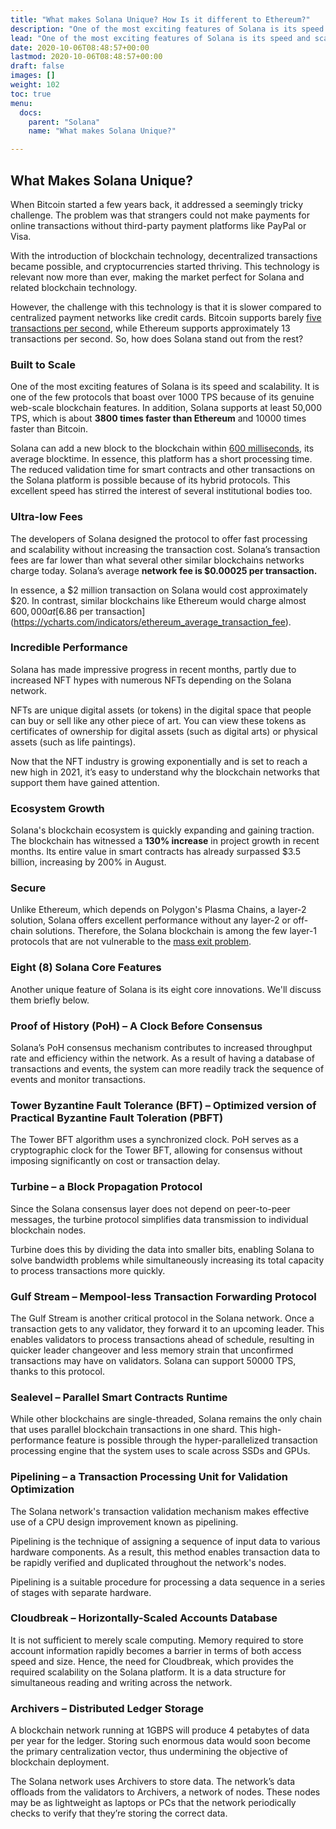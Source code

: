 ```yaml
---
title: "What makes Solana Unique? How Is it different to Ethereum?"
description: "One of the most exciting features of Solana is its speed and scalability. It is one of the few protocols that boast over 1000 TPS because of its genuine web-scale blockchain features. "
lead: "One of the most exciting features of Solana is its speed and scalability. It is one of the few protocols that boast over 1000 TPS because of its genuine web-scale blockchain features."
date: 2020-10-06T08:48:57+00:00
lastmod: 2020-10-06T08:48:57+00:00
draft: false
images: []
weight: 102
toc: true
menu:
  docs:
    parent: "Solana"
    name: "What makes Solana Unique?"

---
```


## What Makes Solana Unique?

When Bitcoin started a few years back, it addressed a seemingly tricky challenge. The problem was that strangers could not make payments for online transactions without third-party payment platforms like PayPal or Visa.

With the introduction of blockchain technology, decentralized transactions became possible, and cryptocurrencies started thriving. This technology is relevant now more than ever, making the market perfect for Solana and related blockchain technology.

However, the challenge with this technology is that it is slower compared to centralized payment networks like credit cards. Bitcoin supports barely [five transactions per second](https://academy.binance.com/en/glossary/transactions-per-second-tps), while Ethereum supports approximately 13 transactions per second. So, how does Solana stand out from the rest?

### Built to Scale

One of the most exciting features of Solana is its speed and scalability. It is one of the few protocols that boast over 1000 TPS because of its genuine web-scale blockchain features. In addition, Solana supports at least 50,000 TPS, which is about **3800 times faster than Ethereum** and 10000 times faster than Bitcoin.

Solana can add a new block to the blockchain within [600 milliseconds](https://explorer.solana.com/), its average blocktime. In essence, this platform has a short processing time. The reduced validation time for smart contracts and other transactions on the Solana platform is possible because of its hybrid protocols. This excellent speed has stirred the interest of several institutional bodies too.

### Ultra-low Fees

The developers of Solana designed the protocol to offer fast processing and scalability without increasing the transaction cost. Solana’s transaction fees are far lower than what several other similar blockchains networks charge today. Solana’s average **network fee is $0.00025 per transaction.**

In essence, a $2 million transaction on Solana would cost approximately $20. In contrast, similar blockchains like Ethereum would charge almost $600,000 at [$6.86 per transaction](https://ycharts.com/indicators/ethereum_average_transaction_fee).

### Incredible Performance

Solana has made impressive progress in recent months, partly due to increased NFT hypes with numerous NFTs depending on the Solana network.

NFTs are unique digital assets (or tokens) in the digital space that people can buy or sell like any other piece of art. You can view these tokens as certificates of ownership for digital assets (such as digital arts) or physical assets (such as life paintings).

Now that the NFT industry is growing exponentially and is set to reach a new high in 2021, it’s easy to understand why the blockchain networks that support them have gained attention.

### Ecosystem Growth

Solana's blockchain ecosystem is quickly expanding and gaining traction. The blockchain has witnessed a **130% increase** in project growth in recent months. Its entire value in smart contracts has already surpassed $3.5 billion, increasing by 200% in August.

### Secure

Unlike Ethereum, which depends on Polygon's Plasma Chains, a layer-2 solution, Solana offers excellent performance without any layer-2 or off-chain solutions. Therefore, the Solana blockchain is among the few layer-1 protocols that are not vulnerable to the [mass exit problem](https://medium.com/dragonfly-research/the-life-and-death-of-plasma-b72c6a59c5ad).

### Eight (8) Solana Core Features

Another unique feature of Solana is its eight core innovations. We'll discuss them briefly below.

### Proof of History (PoH) – A Clock Before Consensus

Solana’s PoH consensus mechanism contributes to increased throughput rate and efficiency within the network. As a result of having a database of transactions and events, the system can more readily track the sequence of events and monitor transactions.

### Tower Byzantine Fault Tolerance (BFT) – Optimized version of Practical Byzantine Fault Toleration (PBFT)

The Tower BFT algorithm uses a synchronized clock. PoH serves as a cryptographic clock for the Tower BFT, allowing for consensus without imposing significantly on cost or transaction delay.

### Turbine – a Block Propagation Protocol

Since the Solana consensus layer does not depend on peer-to-peer messages, the turbine protocol simplifies data transmission to individual blockchain nodes.

Turbine does this by dividing the data into smaller bits, enabling Solana to solve bandwidth problems while simultaneously increasing its total capacity to process transactions more quickly.

### Gulf Stream – Mempool-less Transaction Forwarding Protocol

The Gulf Stream is another critical protocol in the Solana network. Once a transaction gets to any validator, they forward it to an upcoming leader. This enables validators to process transactions ahead of schedule, resulting in quicker leader changeover and less memory strain that unconfirmed transactions may have on validators. Solana can support 50000 TPS, thanks to this protocol.

### Sealevel – Parallel Smart Contracts Runtime

While other blockchains are single-threaded, Solana remains the only chain that uses parallel blockchain transactions in one shard. This high-performance feature is possible through the hyper-parallelized transaction processing engine that the system uses to scale across SSDs and GPUs.

### Pipelining – a Transaction Processing Unit for Validation Optimization

The Solana network's transaction validation mechanism makes effective use of a CPU design improvement known as pipelining.

Pipelining is the technique of assigning a sequence of input data to various hardware components. As a result, this method enables transaction data to be rapidly verified and duplicated throughout the network's nodes.

Pipelining is a suitable procedure for processing a data sequence in a series of stages with separate hardware.

### Cloudbreak – Horizontally-Scaled Accounts Database

It is not sufficient to merely scale computing. Memory required to store account information rapidly becomes a barrier in terms of both access speed and size. Hence, the need for Cloudbreak, which provides the required scalability on the Solana platform. It is a data structure for simultaneous reading and writing across the network.

### Archivers – Distributed Ledger Storage

A blockchain network running at 1GBPS will produce 4 petabytes of data per year for the ledger. Storing such enormous data would soon become the primary centralization vector, thus undermining the objective of blockchain deployment.

The Solana network uses Archivers to store data. The network’s data offloads from the validators to Archivers, a network of nodes. These nodes may be as lightweight as laptops or PCs that the network periodically checks to verify that they’re storing the correct data.
